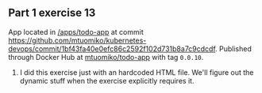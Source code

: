 ## Part 1 exercise 13

App located in [/apps/todo-app](https://github.com/mtuomiko/kubernetes-devops/tree/main/apps/todo-app) at commit https://github.com/mtuomiko/kubernetes-devops/commit/1bf43fa40e0efc86c2592f102d731b8a7c9cdcdf. Published through Docker Hub at [mtuomiko/todo-app](https://hub.docker.com/r/mtuomiko/todo-app) with tag `0.0.10`.

1. I did this exercise just with an hardcoded HTML file. We'll figure out the dynamic stuff when the exercise explicitly requires it.
